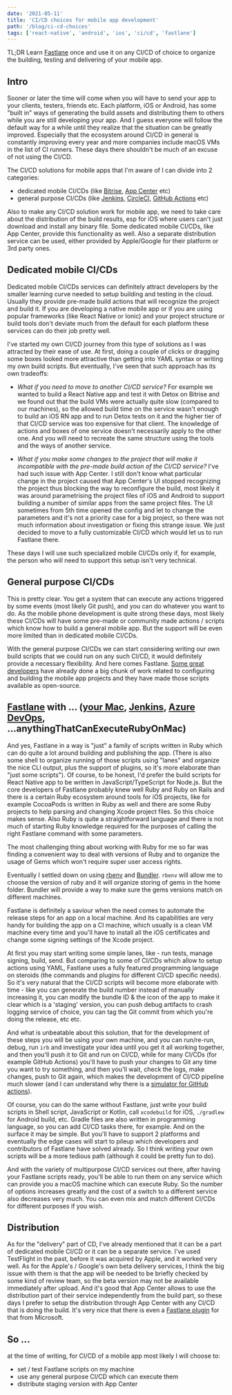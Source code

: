 ```yaml
---
date: '2021-05-11'
title: 'CI/CD choices for mobile app development'
path: '/blog/ci-cd-choices'
tags: ['react-native', 'android', 'ios', 'ci/cd', 'fastlane']
---
```


TL;DR Learn [Fastlane](https://fastlane.tools/) once and use it on any CI/CD of choice to organize the building, testing and delivering of your mobile app.

## Intro

Sooner or later the time will come when you will have to send your app to your clients, testers, friends etc. Each platform, iOS or Android, has some "built in" ways of generating the build assets and distributing them to others while you are still developing your app. And I guess everyone will follow the default way for a while until they realize that the situation can be greatly improved. Especially that the ecosystem around CI/CD in general is constantly improving every year and more companies include macOS VMs in the list of CI runners. These days there shouldn't be much of an excuse of not using the CI/CD.

The CI/CD solutions for mobile apps that I'm aware of I can divide into 2 categories:

 * dedicated mobile CI/CDs (like [Bitrise](https://www.bitrise.io/), [App Center](https://appcenter.ms/) etc)
 * general purpose CI/CDs (like [Jenkins](https://www.jenkins.io/), [CircleCI](https://circleci.com/), [GitHub Actions](https://github.com/features/actions) etc)

Also to make any CI/CD solution work for mobile app, we need to take care about the distribution of the build results, esp for iOS where users can't just download and install any binary file. Some dedicated mobile CI/CDs, like App Center, provide this functionality as well. Also a separate distribution service can be used, either provided by Apple/Google for their platform or 3rd party ones.

## Dedicated mobile CI/CDs

Dedicated mobile CI/CDs services can definitely attract developers by the smaller learning curve needed to setup building and testing in the cloud. Usually they provide pre-made build actions that will recognize the project and build it. If you are developing a native mobile app or if you are using popular frameworks (like React Native or Ionic) and your project structure or build tools don't deviate much from the default for each platform these services can do their job pretty well.

I've started my own CI/CD journey from this type of solutions as I was attracted by their ease of use. At first, doing a couple of clicks or dragging some boxes looked more attractive than getting into YAML syntax or writing my own build scripts. But eventually, I've seen that such approach has its own tradeoffs:

* _What if you need to move to another CI/CD service?_ For example we wanted to build a React Native app and test it with Detox on Bitrise and we found out that the build VMs were actually quite slow (compared to our machines), so the allowed build time on the service wasn't enough to build an iOS RN app and to run Detox tests on it and the higher tier of that CI/CD service was too expensive for that client. The knowledge of actions and boxes of one service doesn't necessarily apply to the other one. And you will need to recreate the same structure using the tools and the ways of another service.

* _What if you make some changes to the project that will make it incompatible with the pre-made build action of the CI/CD service?_ I've had such issue with App Center. I still don't know what particular change in the project caused that App Center's UI stopped recognizing the project thus blocking the way to reconfigure the build, most likely it was around parametrising the project files of iOS and Android to support building a number of similar apps from the same project files. The UI sometimes from 5th time opened the config and let to change the parameters and it's not a priority case for a big project, so there was not much information about investigation or fixing this strange issue. We just decided to move to a fully customizable CI/CD which would let us to run Fastlane there.

These days I will use such specialized mobile CI/CDs only if, for example, the person who will need to support this setup isn't very technical.

## General purpose CI/CDs

This is pretty clear. You get a system that can execute any actions triggered by some events (most likely Git push), and you can do whatever you want to do. As the mobile phone development is quite strong these days, most likely these CI/CDs will have some pre-made or community made actions / scripts which know how to build a general mobile app. But the support will be even more limited than in dedicated mobile CI/CDs.

With the general purpose CI/CDs we can start considering writing our own build scripts that we could run on any such CI/CD, it would definitely provide a necessary flexibility. And here comes Fastlane.  [Some great developers](https://github.com/fastlane/fastlane/graphs/contributors) have already done a big chunk of work related to configuring and building the mobile app projects and they have made those scripts available as open-source.

## [Fastlane](https://fastlane.tools/) with ... ([your Mac](https://www.apple.com/mac/), [Jenkins](https://www.jenkins.io/), [Azure DevOps](https://azure.microsoft.com/en-us/services/devops/), ...anythingThatCanExecuteRubyOnMac)

And yes, Fastlane in a way is "just" a family of scripts written in Ruby which can do quite a lot around building and publishing the app. (There is also some shell to organize running of those scripts using "lanes" and organize the nice CLI output, plus the support of plugins, so it's more elaborate than "just some scripts"). Of course, to be honest, I'd prefer the build scripts for React Native app to be written in JavaScript/TypeScript for Node.js. But the core developers of Fastlane probably knew well Ruby and Ruby on Rails and there is a certain Ruby ecosystem around tools for iOS projects, like for example CocoaPods is written in Ruby as well and there are some Ruby projects to help parsing and changing Xcode project files. So this choice makes sense. Also Ruby is quite a straightforward language and there is not much of starting Ruby knowledge required for the purposes of calling the right Fastlane command with some parameters.

The most challenging thing about working with Ruby for me so far was finding a convenient way to deal with versions of Ruby and to organize the usage of Gems which won't require super user access rights.

Eventually I settled down on using [rbenv](https://github.com/rbenv/rbenv) and [Bundler](https://bundler.io/). `rbenv` will allow me to choose the version of ruby and it will organize storing of gems in the home folder. Bundler will provide a way to make sure the gems versions match on different machines.

Fastlane is definitely a saviour when the need comes to automate the release steps for an app on a local machine. And its capabilities are very handy for building the app on a CI machine, which usually is a clean VM machine every time and you'll have to install all the iOS certificates and change some signing settings of the Xcode project.

At first you may start writing some simple lanes, like - run tests, manage signing, build, send. But comparing to some of CI/CDs which allow to setup actions using YAML, Fastlane uses a fully featured programming language on steroids (the commands and plugins for different CI/CD specific needs). So it's very natural that the CI/CD scripts will become more elaborate with time - like you can generate the build number instead of manually increasing it, you can modify the bundle ID & the icon of the app to make it clear which is a 'staging' version, you can push debug artifacts to crash logging service of choice, you can tag the Git commit from which you're doing the release, etc etc.

And what is unbeatable about this solution, that for the development of these steps you will be using your own machine, and you can run/re-run, debug, run `irb` and investigate your idea until you get it all working together, and then you'll push it to Git and run on CI/CD, while for many CI/CDs (for example GitHub Actions) you'll have to push your changes to Git any time you want to try something, and then you'll wait, check the logs, make changes, push to Git again, which makes the development of CI/CD pipeline much slower (and I can understand why there is a [simulator for GitHub actions](https://github.com/nektos/act)).

Of course, you can do the same without Fastlane, just write your build scripts in Shell script, JavaScript or Kotlin, call `xcodebuild` for iOS, `./gradlew` for Android build, etc. Gradle files are also written in programming language, so you can add CI/CD tasks there, for example. And on the surface it may be simple. But you'll have to support 2 platforms and eventually the edge cases will start to pileup which developers and contributors of Fastlane have solved already. So I think writing your own scripts will be a more tedious path (although it could be pretty fun to do).

And with the variety of multipurpose CI/CD services out there, after having your Fastlane scripts ready, you'll be able to run them on any service which can provide you a macOS machine which can execute Ruby. So the number of options increases greatly and the cost of a switch to a different service also decreases very much. You can even mix and match different CI/CDs for different purposes if you wish.

## Distribution

As for the "delivery" part of CD, I've already mentioned that it can be a part of dedicated mobile CI/CD or it can be a separate service. I've used TestFlight in the past, before it was acquired by Apple, and it worked very well. As for the Apple's / Google's own beta delivery services, I think the big issue with them is that the app will be needed to be briefly checked by some kind of review team, so the beta version may not be available immediately after upload. And it's good that App Center allows to use the distribution part of their service independently from the build part, so these days I prefer to setup the distribution through App Center with any CI/CD that is doing the build. It's very nice that there is even a [Fastlane plugin](https://github.com/microsoft/fastlane-plugin-appcenter) for that from Microsoft.

## So ...

at the time of writing, for CI/CD of a mobile app most likely I will choose to:

  - set / test Fastlane scripts on my machine
  - use any general purpose CI/CD which can execute them
  - distribute staging version with App Center
